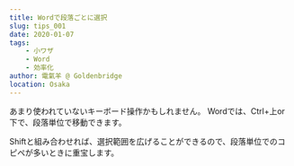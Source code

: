 ```yaml
---
title: Wordで段落ごとに選択
slug: tips_001
date: 2020-01-07
tags: 
    - 小ワザ
    - Word
    - 効率化
author: 電氣羊 @ Goldenbridge
location: Osaka
---
```


あまり使われていないキーボード操作かもしれません。
Wordでは、Ctrl+上or下で、段落単位で移動できます。

Shiftと組み合わせれば、選択範囲を広げることができるので、段落単位でのコピペが多いときに重宝します。

<link-to></link-to>
